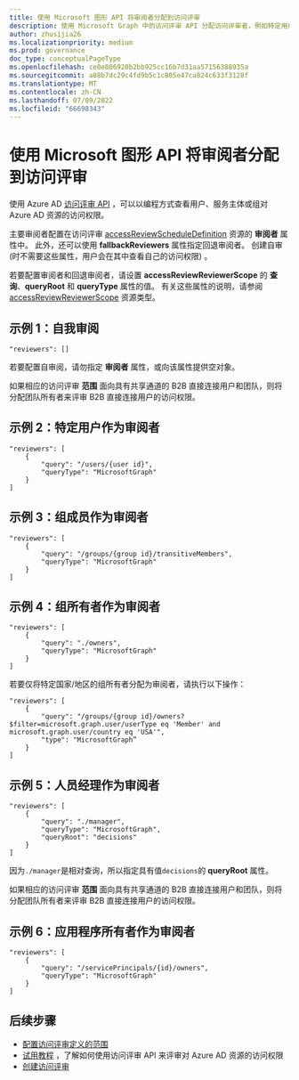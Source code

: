 ```yaml
---
title: 使用 Microsoft 图形 API 将审阅者分配到访问评审
description: 使用 Microsoft Graph 中的访问评审 API 分配访问评审者，例如特定用户、组的成员或所有者、人员管理器或应用所有者。
author: zhusijia26
ms.localizationpriority: medium
ms.prod: governance
doc_type: conceptualPageType
ms.openlocfilehash: ce0e806920b2bb925cc16b7d31aa57156388935a
ms.sourcegitcommit: a08b7dc29c4fd9b5c1c805e47ca824c633f3128f
ms.translationtype: MT
ms.contentlocale: zh-CN
ms.lasthandoff: 07/09/2022
ms.locfileid: "66698343"
---
```

# <a name="assign-reviewers-to-your-access-review-using-the-microsoft-graph-api"></a>使用 Microsoft 图形 API 将审阅者分配到访问评审

使用 Azure AD [访问评审 API](/graph/api/resources/accessreviewsv2-overview) ，可以以编程方式查看用户、服务主体或组对 Azure AD 资源的访问权限。

主要审阅者配置在访问评审 [accessReviewScheduleDefinition](/graph/api/resources/accessreviewscheduledefinition) 资源的 **审阅者** 属性中。  此外，还可以使用 **fallbackReviewers** 属性指定回退审阅者。 创建自审 (时不需要这些属性，用户会在其中查看自己的访问权限) 。

若要配置审阅者和回退审阅者，请设置 **accessReviewReviewerScope** 的 **查询**、**queryRoot** 和 **queryType** 属性的值。 有关这些属性的说明，请参阅 [accessReviewReviewerScope](/graph/api/resources/accessreviewreviewerscope) 资源类型。

## <a name="example-1-a-self-review"></a>示例 1：自我审阅

```http
"reviewers": []
```

若要配置自审阅，请勿指定 **审阅者** 属性，或向该属性提供空对象。

如果相应的访问评审 **范围** 面向具有共享通道的 B2B 直接连接用户和团队，则将分配团队所有者来评审 B2B 直接连接用户的访问权限。

## <a name="example-2-a-specific-user-as-the-reviewer"></a>示例 2：特定用户作为审阅者

```http
"reviewers": [
    {
        "query": "/users/{user id}",
        "queryType": "MicrosoftGraph"
    }
]
```

## <a name="example-3-members-of-a-group-as-reviewers"></a>示例 3：组成员作为审阅者

```http
"reviewers": [
    {
        "query": "/groups/{group id}/transitiveMembers",
        "queryType": "MicrosoftGraph"
    }
]
```

## <a name="example-4-group-owners-as-reviewers"></a>示例 4：组所有者作为审阅者
```http
"reviewers": [
    {
        "query": "./owners",
        "queryType": "MicrosoftGraph"
    }
]
```

若要仅将特定国家/地区的组所有者分配为审阅者，请执行以下操作：

```http
"reviewers": [
    {
        "query": "/groups/{group id}/owners?$filter=microsoft.graph.user/userType eq 'Member' and microsoft.graph.user/country eq 'USA'",
        "type": "MicrosoftGraph”
    }
]
```

## <a name="example-5-people-managers-as-reviewers"></a>示例 5：人员经理作为审阅者

```http
"reviewers": [
    {
        "query": "./manager",
        "queryType": "MicrosoftGraph",
        "queryRoot": "decisions"
    }
]
```

因为`./manager`是相对查询，所以指定具有值`decisions`的 **queryRoot** 属性。

如果相应的访问评审 **范围** 面向具有共享通道的 B2B 直接连接用户和团队，则将分配团队所有者来评审 B2B 直接连接用户的访问权限。

## <a name="example-6-application-owners-as-reviewers"></a>示例 6：应用程序所有者作为审阅者

```http
"reviewers": [
    {
        "query": "/servicePrincipals/{id}/owners",
        "queryType": "MicrosoftGraph"
    }
]
```

## <a name="next-steps"></a>后续步骤

+ [配置访问评审定义的范围](/graph/accessreviews-scope-concept)
+ [试用教程](/graph/accessreviews-overview) ，了解如何使用访问评审 API 来评审对 Azure AD 资源的访问权限
+ [创建访问评审](/azure/active-directory/governance/create-access-review)
